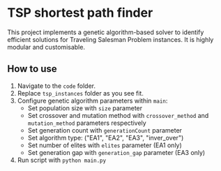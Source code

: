 # TSP shortest path finder
This project implements a genetic algorithm-based solver to identify efficient solutions for Traveling Salesman Problem instances.
It is highly modular and customisable.

## How to use
1. Navigate to the `code` folder.
2. Replace `tsp_instances` folder as you see fit.
3. Configure genetic algorithm parameters within `main`:
   - Set population size with `size` parameter
   - Set crossover and mutation method with `crossover_method` and `mutation_method` parameters respectively
   - Set generation count with `generationCount` parameter
   - Set algorithm type: ("EA1", "EA2", "EA3", "inver_over")
   - Set number of elites with `elites` parameter (EA1 only)
   - Set generation gap with `generation_gap` parameter (EA3 only)
4. Run script with `python main.py`
